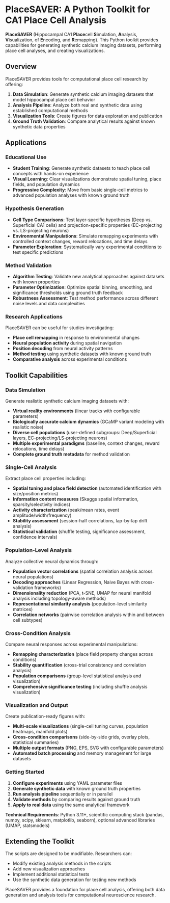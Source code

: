 # PlaceSAVER: A Python Toolkit for CA1 Place Cell Analysis

**PlaceSAVER** (Hippocampal CA1 **Place**cell **S**imulation, **A**nalysis, **V**isualization, of **E**ncoding, and **R**emapping). This Python toolkit provides capabilities for generating synthetic calcium imaging datasets, performing place cell analyses, and creating visualizations.



## Overview

PlaceSAVER provides tools for computational place cell research by offering:

1. **Data Simulation**: Generate synthetic calcium imaging datasets that model hippocampal place cell behavior
2. **Analysis Pipeline**: Analyze both real and synthetic data using established computational methods
3. **Visualization Tools**: Create figures for data exploration and publication
4. **Ground Truth Validation**: Compare analytical results against known synthetic data properties



## Applications

### Educational Use
- **Student Training**: Generate synthetic datasets to teach place cell concepts with hands-on experience
- **Visual Learning**: Clear visualizations demonstrate spatial tuning, place fields, and population dynamics  
- **Progressive Complexity**: Move from basic single-cell metrics to advanced population analyses with known ground truth

### Hypothesis Generation
- **Cell Type Comparisons**: Test layer-specific hypotheses (Deep vs. Superficial CA1 cells) and projection-specific properties (EC-projecting vs. LS-projecting neurons)
- **Environmental Manipulations**: Simulate remapping experiments with controlled context changes, reward relocations, and time delays
- **Parameter Exploration**: Systematically vary experimental conditions to test specific predictions

### Method Validation
- **Algorithm Testing**: Validate new analytical approaches against datasets with known properties
- **Parameter Optimization**: Optimize spatial binning, smoothing, and significance thresholds using ground truth feedback
- **Robustness Assessment**: Test method performance across different noise levels and data complexities

### Research Applications
PlaceSAVER can be useful for studies investigating:
- **Place cell remapping** in response to environmental changes
- **Neural population activity** during spatial navigation
- **Position decoding** from neural activity patterns
- **Method testing** using synthetic datasets with known ground truth
- **Comparative analysis** across experimental conditions



## Toolkit Capabilities

### Data Simulation
Generate realistic synthetic calcium imaging datasets with:
- **Virtual reality environments** (linear tracks with configurable parameters)
- **Biologically accurate calcium dynamics** (GCaMP variant modeling with realistic noise)
- **Diverse cell populations** (user-defined subgroups: Deep/Superficial layers, EC-projecting/LS-projecting neurons)
- **Multiple experimental paradigms** (baseline, context changes, reward relocations, time delays)
- **Complete ground truth metadata** for method validation

### Single-Cell Analysis  
Extract place cell properties including:
- **Spatial tuning and place field detection** (automated identification with size/position metrics)
- **Information content measures** (Skaggs spatial information, sparsity/selectivity indices)
- **Activity characterization** (peak/mean rates, event amplitude/width/frequency)
- **Stability assessment** (session-half correlations, lap-by-lap drift analysis)
- **Statistical validation** (shuffle testing, significance assessment, confidence intervals)

### Population-Level Analysis
Analyze collective neural dynamics through:
- **Population vector correlations** (spatial correlation analysis across neural populations)
- **Decoding approaches** (Linear Regression, Naive Bayes with cross-validation frameworks)
- **Dimensionality reduction** (PCA, t-SNE, UMAP for neural manifold analysis including topology-aware methods)
- **Representational similarity analysis** (population-level similarity matrices)
- **Correlation networks** (pairwise correlation analysis within and between cell subtypes)

### Cross-Condition Analysis
Compare neural responses across experimental manipulations:
- **Remapping characterization** (place field property changes across conditions)
- **Stability quantification** (cross-trial consistency and correlation analysis)
- **Population comparisons** (group-level statistical analysis and visualization)
- **Comprehensive significance testing** (including shuffle analysis visualization)

### Visualization and Output
Create publication-ready figures with:
- **Multi-scale visualizations** (single-cell tuning curves, population heatmaps, manifold plots)
- **Cross-condition comparisons** (side-by-side grids, overlay plots, statistical summaries)
- **Multiple output formats** (PNG, EPS, SVG with configurable parameters)
- **Automated batch processing** and memory management for large datasets

### Getting Started
1. **Configure experiments** using YAML parameter files
2. **Generate synthetic data** with known ground truth properties  
3. **Run analysis pipeline** sequentially or in parallel
4. **Validate methods** by comparing results against ground truth
5. **Apply to real data** using the same analytical framework

**Technical Requirements**: Python 3.11+, scientific computing stack (pandas, numpy, scipy, sklearn, matplotlib, seaborn), optional advanced libraries (UMAP, statsmodels)



## Extending the Toolkit

The scripts are designed to be modifiable. Researchers can:
- Modify existing analysis methods in the scripts
- Add new visualization approaches
- Implement additional statistical tests
- Use the synthetic data generation for testing new methods

PlaceSAVER provides a foundation for place cell analysis, offering both data generation and analysis tools for computational neuroscience research. 
